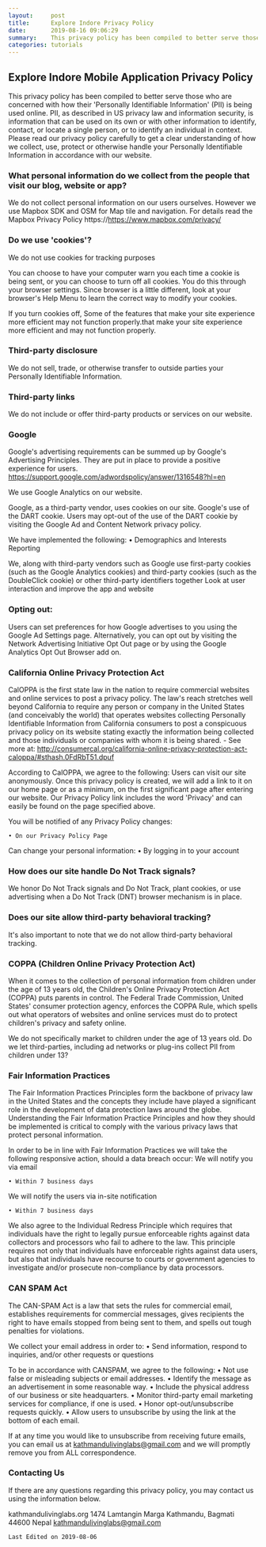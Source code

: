 ```yaml
---
layout:     post
title:      Explore Indore Privacy Policy
date:       2019-08-16 09:06:29
summary:    This privacy policy has been compiled to better serve those who are concerned with how their 'Personally Identifiable Information'..
categories: tutorials
---
```


## Explore Indore Mobile Application Privacy Policy

This privacy policy has been compiled to better serve those who are concerned with how their 'Personally Identifiable Information' (PII) is being used online. PII, as described in US privacy law and information security, is information that can be used on its own or with other information to identify, contact, or locate a single person, or to identify an individual in context. Please read our privacy policy carefully to get a clear understanding of how we collect, use, protect or otherwise handle your Personally Identifiable Information in accordance with our website.

### What personal information do we collect from the people that visit our blog, website or app?

We do not collect personal information on our users ourselves. However we use Mapbox SDK and OSM for Map tile and navigation. For details read the Mapbox Privacy Policy https://https://www.mapbox.com/privacy/

### Do we use 'cookies'?

We do not use cookies for tracking purposes

You can choose to have your computer warn you each time a cookie is being sent, or you can choose to turn off all cookies. You do this through your browser settings. Since browser is a little different, look at your browser's Help Menu to learn the correct way to modify your cookies.

If you turn cookies off, Some of the features that make your site experience more efficient may not function properly.that make your site experience more efficient and may not function properly.


### Third-party disclosure

We do not sell, trade, or otherwise transfer to outside parties your Personally Identifiable Information.

### Third-party links

We do not include or offer third-party products or services on our website.

### Google

Google's advertising requirements can be summed up by Google's Advertising Principles. They are put in place to provide a positive experience for users. https://support.google.com/adwordspolicy/answer/1316548?hl=en

We use Google Analytics on our website.

Google, as a third-party vendor, uses cookies on our site. Google's use of the DART cookie. Users may opt-out of the use of the DART cookie by visiting the Google Ad and Content Network privacy policy.

We have implemented the following:
  	• Demographics and Interests Reporting

We, along with third-party vendors such as Google use first-party cookies (such as the Google Analytics cookies) and third-party cookies (such as the DoubleClick cookie) or other third-party identifiers together
Look at user interaction and improve the app and website

### Opting out:

Users can set preferences for how Google advertises to you using the Google Ad Settings page. Alternatively, you can opt out by visiting the Network Advertising Initiative Opt Out page or by using the Google Analytics Opt Out Browser add on.

### California Online Privacy Protection Act

CalOPPA is the first state law in the nation to require commercial websites and online services to post a privacy policy. The law's reach stretches well beyond California to require any person or company in the United States (and conceivably the world) that operates websites collecting Personally Identifiable Information from California consumers to post a conspicuous privacy policy on its website stating exactly the information being collected and those individuals or companies with whom it is being shared. - See more at: http://consumercal.org/california-online-privacy-protection-act-caloppa/#sthash.0FdRbT51.dpuf

According to CalOPPA, we agree to the following:
Users can visit our site anonymously.
Once this privacy policy is created, we will add a link to it on our home page or as a minimum, on the first significant page after entering our website.
Our Privacy Policy link includes the word 'Privacy' and can easily be found on the page specified above.

You will be notified of any Privacy Policy changes:
  	
    • On our Privacy Policy Page

Can change your personal information:
  	• By logging in to your account

### How does our site handle Do Not Track signals?
We honor Do Not Track signals and Do Not Track, plant cookies, or use advertising when a Do Not Track (DNT) browser mechanism is in place.

### Does our site allow third-party behavioral tracking?
It's also important to note that we do not allow third-party behavioral tracking.

### COPPA (Children Online Privacy Protection Act)

When it comes to the collection of personal information from children under the age of 13 years old, the Children's Online Privacy Protection Act (COPPA) puts parents in control. The Federal Trade Commission, United States' consumer protection agency, enforces the COPPA Rule, which spells out what operators of websites and online services must do to protect children's privacy and safety online.

We do not specifically market to children under the age of 13 years old.
Do we let third-parties, including ad networks or plug-ins collect PII from children under 13?

### Fair Information Practices

The Fair Information Practices Principles form the backbone of privacy law in the United States and the concepts they include have played a significant role in the development of data protection laws around the globe. Understanding the Fair Information Practice Principles and how they should be implemented is critical to comply with the various privacy laws that protect personal information.

In order to be in line with Fair Information Practices we will take the following responsive action, should a data breach occur:
We will notify you via email
  	
    • Within 7 business days

We will notify the users via in-site notification
  	
    • Within 7 business days

We also agree to the Individual Redress Principle which requires that individuals have the right to legally pursue enforceable rights against data collectors and processors who fail to adhere to the law. This principle requires not only that individuals have enforceable rights against data users, but also that individuals have recourse to courts or government agencies to investigate and/or prosecute non-compliance by data processors.

### CAN SPAM Act

The CAN-SPAM Act is a law that sets the rules for commercial email, establishes requirements for commercial messages, gives recipients the right to have emails stopped from being sent to them, and spells out tough penalties for violations.

We collect your email address in order to:
  	• Send information, respond to inquiries, and/or other requests or questions

To be in accordance with CANSPAM, we agree to the following:
  	• Not use false or misleading subjects or email addresses.
  	• Identify the message as an advertisement in some reasonable way.
  	• Include the physical address of our business or site headquarters.
  	• Monitor third-party email marketing services for compliance, if one is used.
  	• Honor opt-out/unsubscribe requests quickly.
  	• Allow users to unsubscribe by using the link at the bottom of each email.

If at any time you would like to unsubscribe from receiving future emails, you can email us at
kathmandulivinglabs@gmail.com and we will promptly remove you from ALL correspondence.


### Contacting Us

If there are any questions regarding this privacy policy, you may contact us using the information below.

kathmandulivinglabs.org
1474 Lamtangin Marga
Kathmandu, Bagmati 44600
Nepal
kathmandulivinglabs@gmail.com

`Last Edited on 2019-08-06`
